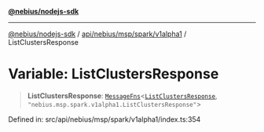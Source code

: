 [**@nebius/nodejs-sdk**](../../../../../../README.md)

***

[@nebius/nodejs-sdk](../../../../../../README.md) / [api/nebius/msp/spark/v1alpha1](../README.md) / ListClustersResponse

# Variable: ListClustersResponse

> **ListClustersResponse**: [`MessageFns`](../../../../../../runtime/protos/core/interfaces/MessageFns.md)\<[`ListClustersResponse`](../interfaces/ListClustersResponse.md), `"nebius.msp.spark.v1alpha1.ListClustersResponse"`\>

Defined in: src/api/nebius/msp/spark/v1alpha1/index.ts:354
